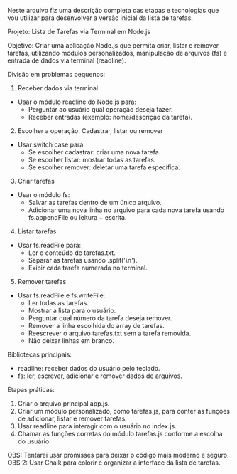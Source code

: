 Neste arquivo fiz uma descrição completa das etapas e tecnologias que vou utilizar para desenvolver a versão inicial da lista de tarefas.

Projeto: Lista de Tarefas via Terminal em Node.js

Objetivo:
Criar uma aplicação Node.js que permita criar, listar e remover tarefas, utilizando módulos personalizados, manipulação de arquivos (fs) e entrada de dados via terminal (readline).

Divisão em problemas pequenos:

1. Receber dados via terminal
- Usar o módulo readline do Node.js para:
  - Perguntar ao usuário qual operação deseja fazer.
  - Receber entradas (exemplo: nome/descrição da tarefa).

2. Escolher a operação: Cadastrar, listar ou remover
- Usar switch case para:
  - Se escolher cadastrar: criar uma nova tarefa.
  - Se escolher listar: mostrar todas as tarefas.
  - Se escolher remover: deletar uma tarefa específica.

3. Criar tarefas
- Usar o módulo fs:
  - Salvar as tarefas dentro de um único arquivo.
  - Adicionar uma nova linha no arquivo para cada nova tarefa usando fs.appendFile ou leitura + escrita.

4. Listar tarefas
- Usar fs.readFile para:
  - Ler o conteúdo de tarefas.txt.
  - Separar as tarefas usando .split('\n').
  - Exibir cada tarefa numerada no terminal.

5. Remover tarefas
- Usar fs.readFile e fs.writeFile:
  - Ler todas as tarefas.
  - Mostrar a lista para o usuário.
  - Perguntar qual número da tarefa deseja remover.
  - Remover a linha escolhida do array de tarefas.
  - Reescrever o arquivo tarefas.txt sem a tarefa removida.
  - Não deixar linhas em branco.

Bibliotecas principais:

- readline: receber dados do usuário pelo teclado.
- fs: ler, escrever, adicionar e remover dados de arquivos.

Etapas práticas:

1. Criar o arquivo principal app.js.
2. Criar um módulo personalizado, como tarefas.js, para conter as funções de adicionar, listar e remover tarefas.
3. Usar readline para interagir com o usuário no index.js.
4. Chamar as funções corretas do módulo tarefas.js conforme a escolha do usuário.

OBS: Tentarei usar promisses para deixar o código mais moderno e seguro.
OBS 2: Usar Chalk para colorir e organizar a interface da lista de tarefas.
